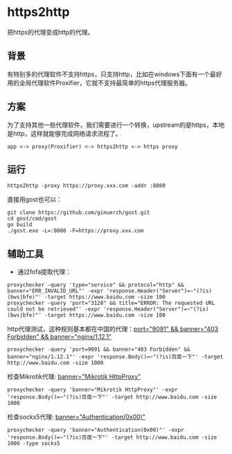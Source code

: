 # https2http
把https的代理变成http的代理。

## 背景
有特别多的代理软件不支持https，只支持http，比如在windows下面有一个最好用的全局代理软件Proxifier，它就不支持最简单的https代理服务器。

## 方案
为了支持其他一些代理软件，我们需要进行一个转换，upstream的是https，本地是http，这样就能够完成网络请求流程了。

```
app <-> proxy(Proxifier) <-> https2http <-> https proxy
```

## 运行

```shell
https2http -proxy https://proxy.xxx.com -addr :8080
```

直接用gost也可以：
```shell
git clone https://github.com/ginuerzh/gost.git
cd gost/cmd/gost
go build
./gost.exe -L=:8080 -F=https://proxy.xxx.com
```

## 辅助工具
- 通过fofa提取代理：
```shell
proxychecker -query 'type="service" && protocol="http" && banner="ERR_INVALID_URL"' -expr 'response.Header("Server")=~"(?is)(bws|bfe)"' -target https://www.baidu.com -size 100
proxychecker -query 'port="3128" && title="ERROR: The requested URL could not be retrieved"' -expr 'response.Header("Server")=~"(?is)(bws|bfe)"' -target https://www.baidu.com -size 100
```

http代理测试，这种规则基本都在中国的代理：[port="9091" && banner="403 Forbidden" && banner="nginx/1.12.1"](https://fofa.info/result?qbase64=cG9ydD05MDkxICYmIGJhbm5lcj0iNDAzIEZvcmJpZGRlbiIgJiYgYmFubmVyPSJuZ2lueC8xLjEyLjEi)
```shell
proxychecker -query 'port=9091 && banner="403 Forbidden" && banner="nginx/1.12.1"' -expr 'response.Body()=~"(?is)百度一下"' -target http://www.baidu.com -size 1000
```

检查Mikrotik代理: [banner="Mikrotik HttpProxy"](https://fofa.info/result?qbase64=YmFubmVyPSJNaWtyb3RpayBIdHRwUHJveHki)
```shell
proxychecker -query 'banner="Mikrotik HttpProxy"' -expr 'response.Body()=~"(?is)百度一下"' -target http://www.baidu.com -size 1000
```

检查socks5代理: [banner="Authentication(0x00)"](https://fofa.info/result?qbase64=YmFubmVyPSJBdXRoZW50aWNhdGlvbigweDAwKSI%3D)
```shell
proxychecker -query 'banner="Authentication(0x00)"' -expr 'response.Body()=~"(?is)百度一下"' -target http://www.baidu.com -size 1000 -type socks5
```